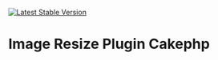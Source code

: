 [![Latest Stable Version](https://img.shields.io/badge/stable-0.0.2-blue.svg?style=0.0.1)](https://packagist.org/packages/jorgewalder/cakephp-resize)

# Image Resize Plugin Cakephp
